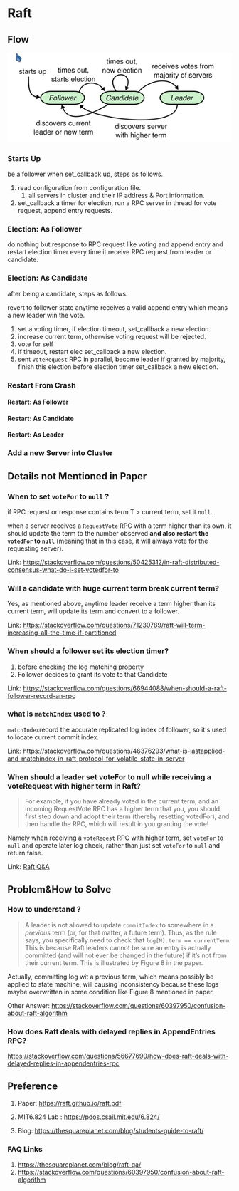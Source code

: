 # Raft

## Flow

![image-20221023195122319](./README/image-20221023195122319.png)

### Starts Up

be a follower when set_callback up, steps as follows.

1. read configuration from configuration file.
   1. all servers in cluster and their IP address & Port information.
2. set_callback a timer for election, run a RPC server in thread for vote request, append entry requests.



### Election: As Follower

do nothing but response to RPC request like voting  and append entry and restart election timer every time it receive RPC request from leader or candidate.



### Election: As Candidate

after being a candidate, steps  as follows.

revert to follower state anytime receives a valid append entry which means a new leader win the vote. 

1. set a voting timer, if election timeout, set_callback a new election.
2. increase  current  term, otherwise voting request will be rejected.
3. vote for self
4. if timeout, restart elec set_callback a new election.
5. sent `VoteRequest` RPC in parallel, become leader if granted by majority, finish this election before election timer set_callback a new election. 



### Restart From Crash

#### Restart: As Follower

#### Restart: As Candidate

#### Restart: As Leader



### Add a new Server into Cluster



## Details not Mentioned in Paper

### When to set `voteFor` to `null` ? 

if RPC request or response contains term T > current term,  set it `null`.

when a server receives a `RequestVote` RPC with a term higher than its own, it should update the term to the number observed **and also restart the `votedFor` to `null`** (meaning that in this case, it will always vote for the requesting server).

Link: https://stackoverflow.com/questions/50425312/in-raft-distributed-consensus-what-do-i-set-votedfor-to



### Will a candidate with huge current term break current term?

Yes, as mentioned above, anytime leader receive a term higher than its current term, will update its term and convert to a follower.

Link: https://stackoverflow.com/questions/71230789/raft-will-term-increasing-all-the-time-if-partitioned





### When should a follower set its election timer?

1. before checking the log matching property
2. Follower decides to grant its vote to that Candidate

Link: https://stackoverflow.com/questions/66944088/when-should-a-raft-follower-record-an-rpc



### what is `matchIndex` used to ? 

`matchIndex`record the accurate replicated log index of follower, so it's used to  locate  current commit index.

Link: https://stackoverflow.com/questions/46376293/what-is-lastapplied-and-matchindex-in-raft-protocol-for-volatile-state-in-server



### When should a leader set voteFor to null while receiving a voteRequest with higher term in Raft?

> For example, if you have already voted in the current term, and an incoming RequestVote RPC has a higher term that you, you should first step down and adopt their term (thereby resetting votedFor), and then handle the RPC, which will result in you granting the vote!

Namely when receiving a `voteReqest` RPC with higher term, set `voteFor` to `null` and operate later log check, rather than just set `voteFor` to `null` and return false.

Link: [Raft Q&A](https://thesquareplanet.com/blog/raft-qa/)



## Problem&How to Solve

### How to understand ? 

> A leader is not allowed to update `commitIndex` to somewhere in a *previous* term (or, for that matter, a future term). Thus, as the rule says, you specifically need to check that `log[N].term == currentTerm`. This is because Raft leaders cannot be sure an entry is actually committed (and will not ever be changed in the future) if it’s not from their current term. This is illustrated by Figure 8 in the paper.

Actually, committing log wit a previous term, which  means possibly be applied to state machine,  will causing inconsistency because these logs maybe overwritten in some condition like Figure 8 mentioned in paper.

Other Answer: https://stackoverflow.com/questions/60397950/confusion-about-raft-algorithm



### How does Raft deals with delayed replies in AppendEntries RPC?

https://stackoverflow.com/questions/56677690/how-does-raft-deals-with-delayed-replies-in-appendentries-rpc



## Preference

1. Paper: https://raft.github.io/raft.pdf

2. MIT6.824 Lab : https://pdos.csail.mit.edu/6.824/

3. Blog: https://thesquareplanet.com/blog/students-guide-to-raft/

   

### FAQ Links

1. https://thesquareplanet.com/blog/raft-qa/
2. https://stackoverflow.com/questions/60397950/confusion-about-raft-algorithm
